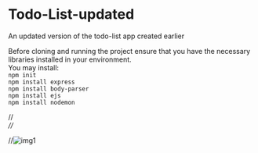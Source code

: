 # Todo-List-updated<br>
An updated version of the todo-list app created earlier <br>

Before cloning and running the project ensure that you have the necessary libraries installed in your environment.<br>
You may install:<br>
```npm init```<br>
```npm install express```<br>
```npm install body-parser```<br>
```npm install ejs ```<br>
```npm install nodemon```<br>

//*<br>
//* <br>


//![img1](https://github.com/Surajv311/Signup-page-/blob/master/images/1.jpg)<br>

